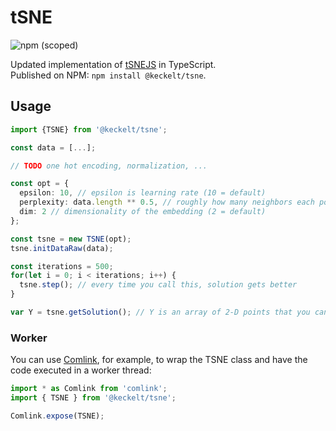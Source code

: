 # tSNE
 ![npm (scoped)](https://img.shields.io/npm/v/@keckelt/tsne?style=flat)

Updated implementation of [tSNEJS](https://github.com/karpathy/tsnejs) in TypeScript.  
Published on NPM: `npm install @keckelt/tsne`.

## Usage

```ts
import {TSNE} from '@keckelt/tsne';

const data = [...];

// TODO one hot encoding, normalization, ...

const opt = {
  epsilon: 10, // epsilon is learning rate (10 = default)
  perplexity: data.length ** 0.5, // roughly how many neighbors each point influences (30 = default)
  dim: 2 // dimensionality of the embedding (2 = default)
};

const tsne = new TSNE(opt);
tsne.initDataRaw(data);

const iterations = 500;
for(let i = 0; i < iterations; i++) {
  tsne.step(); // every time you call this, solution gets better
}

var Y = tsne.getSolution(); // Y is an array of 2-D points that you can plot
```


### Worker

You can use [Comlink](https://github.com/GoogleChromeLabs/comlink), for example, to wrap the TSNE class and have the code executed in a worker thread:

```ts
import * as Comlink from 'comlink';
import { TSNE } from '@keckelt/tsne';

Comlink.expose(TSNE);
```
